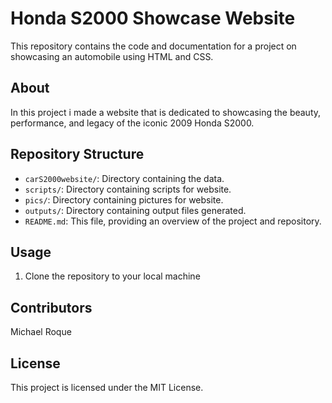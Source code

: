 # Honda S2000 Showcase Website

This repository contains the code and documentation for a project on showcasing an automobile using HTML and CSS.
## About

In this project i made a website that is dedicated to showcasing the beauty, performance, and legacy of the iconic 2009 Honda S2000. 

## Repository Structure

- `carS2000website/`: Directory containing the data.
- `scripts/`: Directory containing scripts for website.
- `pics/`: Directory containing pictures for website.
- `outputs/`: Directory containing output files generated.
- `README.md`: This file, providing an overview of the project and repository.

## Usage

1. Clone the repository to your local machine

## Contributors

Michael Roque

## License

This project is licensed under the MIT License.

